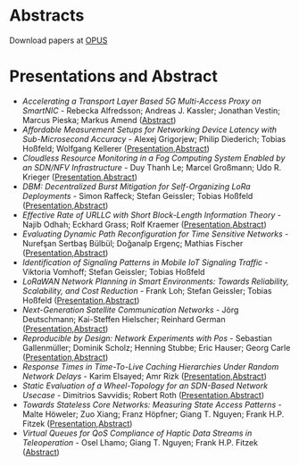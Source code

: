 #  Abstracts 
Download papers at <a href="https://opus.bibliothek.uni-wuerzburg.de/solrsearch/index/search/searchtype/collection/id/16504/start/-90/rows/100"> OPUS </a>

# Presentations and Abstract 

* _Accelerating a Transport Layer Based 5G Multi-Access Proxy on SmartNIC_ - Rebecka Alfredsson; Andreas J. Kassler; Jonathan Vestin; Marcus Pieska; Markus Amend (<a href="https://opus.bibliothek.uni-wuerzburg.de/frontdoor/index/index/searchtype/collection/id/16504/start/6/rows/100/docId/28079">Abstract</a>)
* _Affordable Measurement Setups for Networking Device Latency with Sub-Microsecond Accuracy_ - Alexej Grigorjew; Philip Diederich; Tobias Hoßfeld; Wolfgang Kellerer (<a href="{{ '/assets/slides/grigorjew.pdf' | relative_url }}">Presentation</a>,<a href="https://opus.bibliothek.uni-wuerzburg.de/frontdoor/index/index/searchtype/collection/id/16504/start/9/rows/100/docId/28075">Abstract</a>)
* _Cloudless Resource Monitoring in a Fog Computing System Enabled by an SDN/NFV Infrastructure_ - Duy Thanh Le; Marcel Großmann; Udo R. Krieger (<a href="{{ '/assets/slides/thanh-le.pdf' | relative_url }}">Presentation</a>,<a href="https://opus.bibliothek.uni-wuerzburg.de/frontdoor/index/index/searchtype/collection/id/16504/start/12/rows/100/docId/28072">Abstract</a>)
* _DBM: Decentralized Burst Mitigation for Self-Organizing LoRa Deployments_ - Simon Raffeck; Stefan Geissler; Tobias Hoßfeld  (<a href="{{ '/assets/slides/raffeck.pdf' | relative_url }}">Presentation</a>,<a href="https://opus.bibliothek.uni-wuerzburg.de/frontdoor/index/index/searchtype/collection/id/16504/start/5/rows/100/docId/28080">Abstract</a>)
* _Effective Rate of URLLC with Short Block-Length Information Theory_ - Najib Odhah; Eckhard Grass; Rolf Kraemer (<a href="{{ '/assets/slides/odhah.pdf' | relative_url }}">Presentation</a>,<a href="https://opus.bibliothek.uni-wuerzburg.de/frontdoor/index/index/searchtype/collection/id/16504/start/3/rows/100/docId/28085">Abstract</a>)
* _Evaluating Dynamic Path Reconfiguration for Time Sensitive Networks_ - Nurefşan Sertbaş Bülbül; Doğanalp Ergenç; Mathias Fischer (<a href="{{ '/assets/slides/buelbuel.pdf' | relative_url }}">Presentation</a>,<a href="https://opus.bibliothek.uni-wuerzburg.de/frontdoor/index/index/searchtype/collection/id/16504/start/10/rows/100/docId/28074">Abstract</a>)
* _Identification of Signaling Patterns in Mobile IoT Signaling Traffic_ - Viktoria Vomhoff; Stefan Geissler; Tobias Hoßfeld
* _LoRaWAN Network Planning in Smart Environments: Towards Reliability, Scalability, and Cost Reduction_ - Frank Loh; Stefan Geissler; Tobias Hoßfeld (<a href="{{ '/assets/slides/loh.pdf' | relative_url }}">Presentation</a>,<a href="https://opus.bibliothek.uni-wuerzburg.de/frontdoor/index/index/searchtype/collection/id/16504/start/2/rows/100/docId/28082">Abstract</a>)
* _Next-Generation Satellite Communication Networks_ - Jörg Deutschmann; Kai-Steffen Hielscher; Reinhard German (<a href="{{ '/assets/slides/deutschmann.pdf' | relative_url }}">Presentation</a>,<a href="https://opus.bibliothek.uni-wuerzburg.de/frontdoor/index/index/searchtype/collection/id/16504/start/11/rows/100/docId/28073">Abstract</a>)
* _Reproducible by Design: Network Experiments with Pos_ - Sebastian Gallenmüller; Dominik Scholz; Henning Stubbe; Eric Hauser; Georg Carle (<a href="{{ '/assets/slides/gallenmueller.pdf' | relative_url }}">Presentation</a>,<a href="https://opus.bibliothek.uni-wuerzburg.de/frontdoor/index/index/searchtype/collection/id/16504/start/1/rows/100/docId/28083">Abstract</a>)
* _Response Times in Time-To-Live Caching Hierarchies Under Random Network Delays_ - Karim Elsayed; Amr Rizk (<a href="{{ '/assets/slides/elsayed.pdf' | relative_url }}">Presentation</a>,<a href="https://opus.bibliothek.uni-wuerzburg.de/frontdoor/index/index/searchtype/collection/id/16504/start/0/rows/100/docId/28084">Abstract</a>)
* _Static Evaluation of a Wheel-Topology for an SDN-Based Network Usecase_ - Dimitrios Savvidis; Robert Roth (<a href="{{ '/assets/slides/dimitrios.pdf' | relative_url }}">Presentation</a>,<a href="https://opus.bibliothek.uni-wuerzburg.de/frontdoor/index/index/searchtype/collection/id/16504/start/13/rows/100/docId/28071">Abstract</a>)
* _Towards Stateless Core Networks: Measuring State Access Patterns_ - Malte Höweler; Zuo Xiang; Franz Höpfner; Giang T. Nguyen; Frank H.P. Fitzek (<a href="{{ '/assets/slides/hoeweler.pdf' | relative_url }}">Presentation</a>,<a href="https://opus.bibliothek.uni-wuerzburg.de/frontdoor/index/index/searchtype/collection/id/16504/start/7/rows/100/docId/28077">Abstract</a>)
* _Virtual Queues for QoS Compliance of Haptic Data Streams in Teleoperation_ - Osel Lhamo; Giang T. Nguyen; Frank H.P. Fitzek (<a href="https://opus.bibliothek.uni-wuerzburg.de/frontdoor/index/index/searchtype/collection/id/16504/start/8/rows/100/docId/28076">Abstract</a>)






